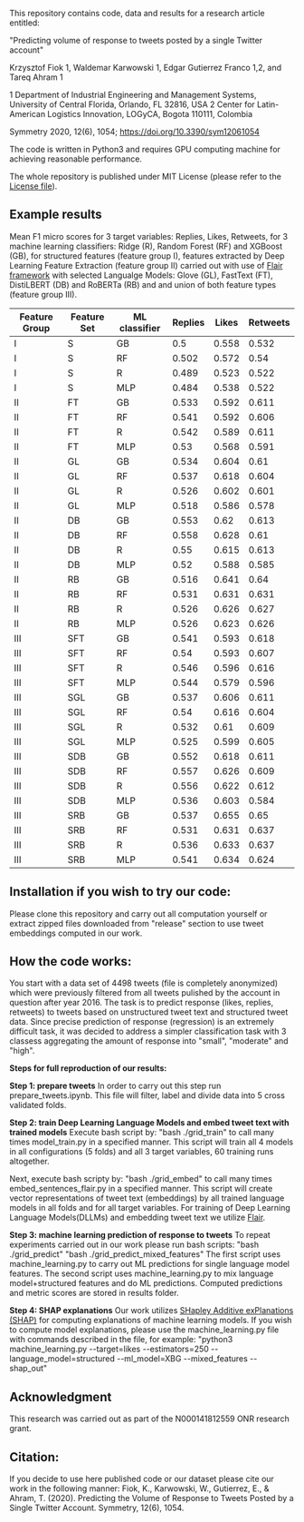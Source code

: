 This repository contains code, data and results for a research article entitled:

"Predicting volume of response to tweets posted by a single Twitter account"

Krzysztof Fiok 1, Waldemar Karwowski 1, Edgar Gutierrez Franco 1,2, and Tareq Ahram 1

1 Department of Industrial Engineering and Management Systems, University of Central Florida, Orlando, FL 32816, USA
2 Center for Latin-American Logistics Innovation, LOGyCA, Bogota 110111, Colombia

Symmetry 2020, 12(6), 1054; https://doi.org/10.3390/sym12061054

The code is written in Python3 and requires GPU computing machine for achieving reasonable performance.

The whole repository is published under MIT License (please refer to the [License file](https://github.com/krzysztoffiok/predicting-response-to-tweets/blob/master/LICENSE)).

## Example results

Mean F1 micro scores for 3 target variables: Replies, Likes, Retweets, for 3 machine learning classifiers: Ridge (R), Random Forest (RF) and XGBoost (GB), for structured features (feature group I), features extracted by Deep Learning Feature Extraction (feature group II) carried out with use of [Flair framework](https://github.com/flairNLP/flair)  with selected Langualge Models: Glove (GL), FastText (FT), DistiLBERT (DB) and RoBERTa (RB) and and union of both feature types (feature group III).


Feature Group | Feature Set | ML classifier | Replies | Likes | Retweets
-- | -- | -- | -- | -- | --
I | S | GB | 0.5 | 0.558 | 0.532
I | S | RF | 0.502 | 0.572 | 0.54
I | S | R | 0.489 | 0.523 | 0.522
I | S | MLP | 0.484 | 0.538 | 0.522
II | FT | GB | 0.533 | 0.592 | 0.611
II | FT | RF | 0.541 | 0.592 | 0.606
II | FT | R | 0.542 | 0.589 | 0.611
II | FT | MLP | 0.53 | 0.568 | 0.591
II | GL | GB | 0.534 | 0.604 | 0.61
II | GL | RF | 0.537 | 0.618 | 0.604
II | GL | R | 0.526 | 0.602 | 0.601
II | GL | MLP | 0.518 | 0.586 | 0.578
II | DB | GB | 0.553 | 0.62 | 0.613
II | DB | RF | 0.558 | 0.628 | 0.61
II | DB | R | 0.55 | 0.615 | 0.613
II | DB | MLP | 0.52 | 0.588 | 0.585
II | RB | GB | 0.516 | 0.641 | 0.64
II | RB | RF | 0.531 | 0.631 | 0.631
II | RB | R | 0.526 | 0.626 | 0.627
II | RB | MLP | 0.526 | 0.623 | 0.626
III | SFT | GB | 0.541 | 0.593 | 0.618
III | SFT | RF | 0.54 | 0.593 | 0.607
III | SFT | R | 0.546 | 0.596 | 0.616
III | SFT | MLP | 0.544 | 0.579 | 0.596
III | SGL | GB | 0.537 | 0.606 | 0.611
III | SGL | RF | 0.54 | 0.616 | 0.604
III | SGL | R | 0.532 | 0.61 | 0.609
III | SGL | MLP | 0.525 | 0.599 | 0.605
III | SDB | GB | 0.552 | 0.618 | 0.611
III | SDB | RF | 0.557 | 0.626 | 0.609
III | SDB | R | 0.556 | 0.622 | 0.612
III | SDB | MLP | 0.536 | 0.603 | 0.584
III | SRB | GB | 0.537 | 0.655 | 0.65
III | SRB | RF | 0.531 | 0.631 | 0.637
III | SRB | R | 0.536 | 0.633 | 0.637
III | SRB | MLP | 0.541 | 0.634 | 0.624


## Installation if you wish to try our code:
Please clone this repository and carry out all computation yourself or extract zipped files downloaded from "release" section to use tweet embeddings computed in our work.

## How the code works:
You start with a data set of 4498 tweets (file is completely anonymized) which were previously filtered from all tweets pulished by the account in question after year 2016. The task is to predict response (likes, replies, retweets) to tweets based on unstructured tweet text and structured tweet data. Since precise prediction of response (regression) is an extremely difficult task, it was decided to address a simpler classification task with 3 classess aggregating the amount of response into "small", "moderate" and "high".

<strong>Steps for full reproduction of our results:</strong>

<strong>Step 1: prepare tweets</strong>
In order to carry out this step run prepare_tweets.ipynb. This file will filter, label and divide data into 5 cross validated folds.

<strong>Step 2: train Deep Learning Language Models and embed tweet text with trained models</strong>
Execute bash script by: "bash ./grid_train" to call many times model_train.py in a specified manner. This script will train all 4 models in all configurations (5 folds) and all 3 target variables, 60 training runs altogether.

Next, execute bash scripty by: "bash ./grid_embed" to call many times embed_sentences_flair.py in a specified manner. This script will create vector representations of tweet text (embeddings) by all trained language models in all folds and for all target variables. For training of Deep Learning Language Models(DLLMs) and embedding tweet text we utilize [Flair](https://github.com/flairNLP/flair).

<strong>Step 3: machine learning prediction of response to tweets</strong>
To repeat experiments carried out in our work please run bash scripts:
"bash ./grid_predict"
"bash ./grid_predict_mixed_features"
The first script uses machine_learning.py to carry out ML predictions for single language model features. The second script uses machine_learning.py to mix language model+structured features and do ML predictions. Computed predictions and metric scores are stored in results folder.

<strong>Step 4: SHAP explanations</strong>
Our work utilizes [SHapley Additive exPlanations (SHAP)](https://github.com/slundberg/shap) for computing explanations of machine learning models.
If you wish to compute model explanations, please use the machine_learning.py file with commands described in the file, for example: "python3 machine_learning.py --target=likes --estimators=250 --language_model=structured  --ml_model=XBG --mixed_features --shap_out"

## Acknowledgment
This research was carried out as part of the N000141812559 ONR research grant.

## Citation:<br/>
If you decide to use here published code or our dataset please cite our work in the following manner:
Fiok, K., Karwowski, W., Gutierrez, E., & Ahram, T. (2020). Predicting the Volume of Response to Tweets Posted by a Single Twitter Account. Symmetry, 12(6), 1054.
